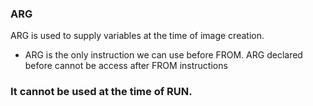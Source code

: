 ### ARG

ARG is used to supply variables at the time of image creation.

* ARG is the only instruction we can use before FROM. ARG declared before cannot be access after FROM instructions

### It cannot be used at the time of RUN.